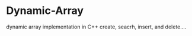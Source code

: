 # Dynamic-Array
dynamic array implementation in C++
create, seacrh, insert, and delete....
















